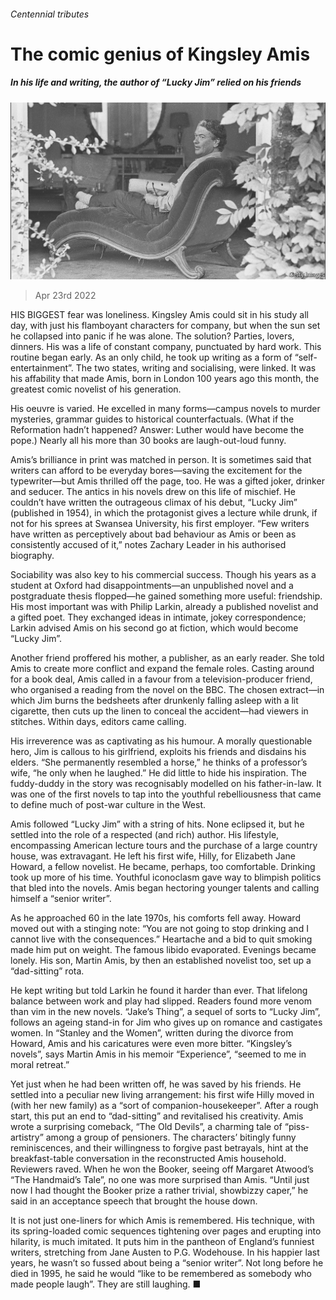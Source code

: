 ###### Centennial tributes

# The comic genius of Kingsley Amis 

##### In his life and writing, the author of “Lucky Jim” relied on his friends 

![image](images/20220423_cup504.jpg) 

> Apr 23rd 2022 

HIS BIGGEST fear was loneliness. Kingsley Amis could sit in his study all day, with just his flamboyant characters for company, but when the sun set he collapsed into panic if he was alone. The solution? Parties, lovers, dinners. His was a life of constant company, punctuated by hard work. This routine began early. As an only child, he took up writing as a form of “self-entertainment”. The two states, writing and socialising, were linked. It was his affability that made Amis, born in London 100 years ago this month, the greatest comic novelist of his generation.

His oeuvre is varied. He excelled in many forms—campus novels to murder mysteries, grammar guides to historical counterfactuals. (What if the Reformation hadn’t happened? Answer: Luther would have become the pope.) Nearly all his more than 30 books are laugh-out-loud funny.


Amis’s brilliance in print was matched in person. It is sometimes said that writers can afford to be everyday bores—saving the excitement for the typewriter—but Amis thrilled off the page, too. He was a gifted joker, drinker and seducer. The antics in his novels drew on this life of mischief. He couldn’t have written the outrageous climax of his debut, “Lucky Jim” (published in 1954), in which the protagonist gives a lecture while drunk, if not for his sprees at Swansea University, his first employer. “Few writers have written as perceptively about bad behaviour as Amis or been as consistently accused of it,” notes Zachary Leader in his authorised biography.

Sociability was also key to his commercial success. Though his years as a student at Oxford had disappointments—an unpublished novel and a postgraduate thesis flopped—he gained something more useful: friendship. His most important was with Philip Larkin, already a published novelist and a gifted poet. They exchanged ideas in intimate, jokey correspondence; Larkin advised Amis on his second go at fiction, which would become “Lucky Jim”.

Another friend proffered his mother, a publisher, as an early reader. She told Amis to create more conflict and expand the female roles. Casting around for a book deal, Amis called in a favour from a television-producer friend, who organised a reading from the novel on the BBC. The chosen extract—in which Jim burns the bedsheets after drunkenly falling asleep with a lit cigarette, then cuts up the linen to conceal the accident—had viewers in stitches. Within days, editors came calling.

His irreverence was as captivating as his humour. A morally questionable hero, Jim is callous to his girlfriend, exploits his friends and disdains his elders. “She permanently resembled a horse,” he thinks of a professor’s wife, “he only when he laughed.” He did little to hide his inspiration. The fuddy-duddy in the story was recognisably modelled on his father-in-law. It was one of the first novels to tap into the youthful rebelliousness that came to define much of post-war culture in the West.

Amis followed “Lucky Jim” with a string of hits. None eclipsed it, but he settled into the role of a respected (and rich) author. His lifestyle, encompassing American lecture tours and the purchase of a large country house, was extravagant. He left his first wife, Hilly, for Elizabeth Jane Howard, a fellow novelist. He became, perhaps, too comfortable. Drinking took up more of his time. Youthful iconoclasm gave way to blimpish politics that bled into the novels. Amis began hectoring younger talents and calling himself a “senior writer”.

As he approached 60 in the late 1970s, his comforts fell away. Howard moved out with a stinging note: “You are not going to stop drinking and I cannot live with the consequences.” Heartache and a bid to quit smoking made him put on weight. The famous libido evaporated. Evenings became lonely. His son, Martin Amis, by then an established novelist too, set up a “dad-sitting” rota.

He kept writing but told Larkin he found it harder than ever. That lifelong balance between work and play had slipped. Readers found more venom than vim in the new novels. “Jake’s Thing”, a sequel of sorts to “Lucky Jim”, follows an ageing stand-in for Jim who gives up on romance and castigates women. In “Stanley and the Women”, written during the divorce from Howard, Amis and his caricatures were even more bitter. “Kingsley’s novels”, says Martin Amis in his memoir “Experience”, “seemed to me in moral retreat.”

Yet just when he had been written off, he was saved by his friends. He settled into a peculiar new living arrangement: his first wife Hilly moved in (with her new family) as a “sort of companion-housekeeper”. After a rough start, this put an end to “dad-sitting” and revitalised his creativity. Amis wrote a surprising comeback, “The Old Devils”, a charming tale of “piss-artistry” among a group of pensioners. The characters’ bitingly funny reminiscences, and their willingness to forgive past betrayals, hint at the breakfast-table conversation in the reconstructed Amis household. Reviewers raved. When he won the Booker, seeing off Margaret Atwood’s “The Handmaid’s Tale”, no one was more surprised than Amis. “Until just now I had thought the Booker prize a rather trivial, showbizzy caper,” he said in an acceptance speech that brought the house down.

It is not just one-liners for which Amis is remembered. His technique, with its spring-loaded comic sequences tightening over pages and erupting into hilarity, is much imitated. It puts him in the pantheon of England’s funniest writers, stretching from Jane Austen to P.G. Wodehouse. In his happier last years, he wasn’t so fussed about being a “senior writer”. Not long before he died in 1995, he said he would “like to be remembered as somebody who made people laugh”. They are still laughing. ■

